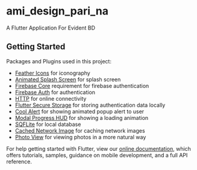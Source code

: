# ami_design_pari_na

A Flutter Application For Evident BD

## Getting Started



Packages and Plugins used in this project:

- [Feather Icons](https://pub.dev/packages/feather_icons) for iconography
- [Animated Splash Screen](https://pub.dev/packages/animated_splash_screen) for splash screen
- [Firebase Core](https://pub.dev/packages/firebase_core) requirement for firebase authentication
- [Firebase Auth](https://pub.dev/packages/firebase_auth) for authentication
- [HTTP](https://pub.dev/packages/http) for online connectivity
- [Flutter Secure Storage](https://pub.dev/packages/flutter_secure_storage) for storing authentication data locally
- [Cool Alert](https://pub.dev/packages/cool_alert) for showing animated popup alert to user
- [Modal Progress HUD](https://pub.dev/packages/modal_progress_hud) for showing a loading animation
- [SQFLite](https://pub.dev/packages/sqflite) for local database
- [Cached Network Image](https://pub.dev/packages/cached_network_image) for caching network images
- [Photo View](https://pub.dev/packages/photo_view) for viewing photos in a more natural way

For help getting started with Flutter, view our
[online documentation](https://flutter.dev/docs), which offers tutorials,
samples, guidance on mobile development, and a full API reference.

